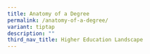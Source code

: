 ```yaml
---
title: Anatomy of a Degree
permalink: /anatomy-of-a-degree/
variant: tiptap
description: ""
third_nav_title: Higher Education Landscape
---
```

